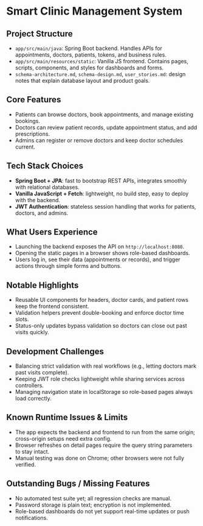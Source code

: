 # Smart Clinic Management System

## Project Structure
- `app/src/main/java`: Spring Boot backend. Handles APIs for appointments, doctors, patients, tokens, and business rules.
- `app/src/main/resources/static`: Vanilla JS frontend. Contains pages, scripts, components, and styles for dashboards and forms.
- `schema-architecture.md`, `schema-design.md`, `user_stories.md`: design notes that explain database layout and product goals.

## Core Features
- Patients can browse doctors, book appointments, and manage existing bookings.
- Doctors can review patient records, update appointment status, and add prescriptions.
- Admins can register or remove doctors and keep doctor schedules current.

## Tech Stack Choices
- **Spring Boot + JPA**: fast to bootstrap REST APIs, integrates smoothly with relational databases.
- **Vanilla JavaScript + Fetch**: lightweight, no build step, easy to deploy with the backend.
- **JWT Authentication**: stateless session handling that works for patients, doctors, and admins.

## What Users Experience
- Launching the backend exposes the API on `http://localhost:8080`.
- Opening the static pages in a browser shows role-based dashboards.
- Users log in, see their data (appointments or records), and trigger actions through simple forms and buttons.

## Notable Highlights
- Reusable UI components for headers, doctor cards, and patient rows keep the frontend consistent.
- Validation helpers prevent double-booking and enforce doctor time slots.
- Status-only updates bypass validation so doctors can close out past visits quickly.

## Development Challenges
- Balancing strict validation with real workflows (e.g., letting doctors mark past visits complete).
- Keeping JWT role checks lightweight while sharing services across controllers.
- Managing navigation state in localStorage so role-based pages always load correctly.

## Known Runtime Issues & Limits
- The app expects the backend and frontend to run from the same origin; cross-origin setups need extra config.
- Browser refreshes on detail pages require the query string parameters to stay intact.
- Manual testing was done on Chrome; other browsers were not fully verified.

## Outstanding Bugs / Missing Features
- No automated test suite yet; all regression checks are manual.
- Password storage is plain text; encryption is not implemented.
- Role-based dashboards do not yet support real-time updates or push notifications.
